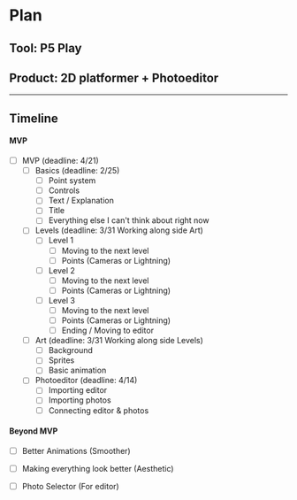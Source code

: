 # Plan

## Tool: P5 Play
## Product: 2D platformer + Photoeditor

---

## Timeline

#### MVP

- [ ] MVP (deadline: 4/21)
  - [ ] Basics (deadline: 2/25)
    - [ ] Point system
    - [ ] Controls
    - [ ] Text / Explanation
    - [ ] Title
    - [ ] Everything else I can't think about right now
  - [ ] Levels (deadline: 3/31 Working along side Art)
    - [ ] Level 1
      - [ ] Moving to the next level
      - [ ] Points (Cameras or Lightning)
    - [ ] Level 2
      - [ ] Moving to the next level
      - [ ] Points (Cameras or Lightning)
    - [ ] Level 3
      - [ ] Moving to the next level
      - [ ] Points (Cameras or Lightning)
      - [ ] Ending / Moving to editor
  - [ ] Art (deadline: 3/31 Working along side Levels)
    - [ ] Background
    - [ ] Sprites
    - [ ] Basic animation
  - [ ] Photoeditor (deadline: 4/14)
    - [ ] Importing editor
    - [ ] Importing photos
    - [ ] Connecting editor & photos

#### Beyond MVP

- [ ] Better Animations (Smoother)
- [ ] Making everything look better (Aesthetic)
- [ ] Photo Selector (For editor)


<!-- EXAMPLE

## Tool: APIs
## Product: Green Glass Door riddle app

## Timeline

### MVP

- [ ] Front-end
  - [x] Webpage to collect input from user (deadline: 4/15)
  - [ ] Webpage to display "yes, but a ___ can't" or "no, but a ___ can" (deadline: 5/1)
- [x] Back-end
  - [x] Use regex to test whether or not the word can go through the GGD (deadline: 3/1)
  - [x] Use the Twinword API to find related words (deadline: 3/15)
    - [ ] Iterate through the words until an opposite example can be found (deadline: 4/1)

#### Beyond MVP

- [ ] Use another API to make sure the opposite example is a noun
- [ ] Automate notification of API limit to make sure I don’t exceed free quota
- [ ] A multiple choice quizzer that will test the user’s knowledge of the solution

-->





<!-- DO NOT USE THIS YET

| Name | Glows | Grows |
| -------- | ------- | ------- |
|   |   |
|   |   |
|   |   |
|   |   |
|   |   |
|   |   |

-->
